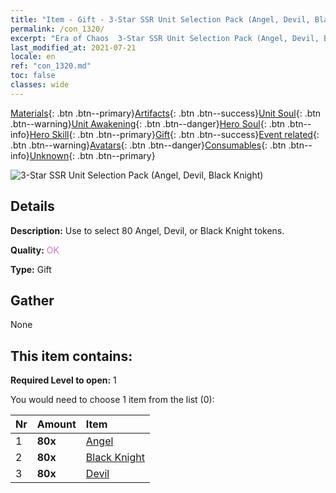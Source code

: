 ```yaml
---
title: "Item - Gift - 3-Star SSR Unit Selection Pack (Angel, Devil, Black Knight)"
permalink: /con_1320/
excerpt: "Era of Chaos  3-Star SSR Unit Selection Pack (Angel, Devil, Black Knight)"
last_modified_at: 2021-07-21
locale: en
ref: "con_1320.md"
toc: false
classes: wide
---
```

 [Materials](/Items/){: .btn .btn--primary}[Artifacts](/Items/Artifacts/){: .btn .btn--success}[Unit Soul](/Items/UnitSoul/){: .btn .btn--warning}[Unit Awakening](/Items/UnitAwakening/){: .btn .btn--danger}[Hero Soul](/Items/HeroSoul/){: .btn .btn--info}[Hero Skill](/Items/HeroSkill/){: .btn .btn--primary}[Gift](/Items/Gift/){: .btn .btn--success}[Event related](/Items/Events/){: .btn .btn--warning}[Avatars](/Items/Avatars/){: .btn .btn--danger}[Consumables](/Items/Consumables/){: .btn .btn--info}[Unknown](/Items/Unknown/){: .btn .btn--primary}

 ![3-Star SSR Unit Selection Pack (Angel, Devil, Black Knight)](/images/t/i_907374.png)

## Details
 **Description:** Use to select 80 Angel, Devil, or Black Knight tokens.

 **Quality:** <span style="color: #DA70D6">OK</span>

 **Type:** Gift

## Gather

  None

## This item contains:

 **Required Level to open:** 1

 You would need to choose 1 item from the list (0):

  | Nr | Amount |     Item    |
  |:---|:-------|:------------|
  | 1 |  **80x** | [Angel](/Items/unt_196/) |  | 
  | 2 |  **80x** | [Black Knight](/Items/unt_213/) |  | 
  | 3 |  **80x** | [Devil](/Items/unt_232/) |  | 
